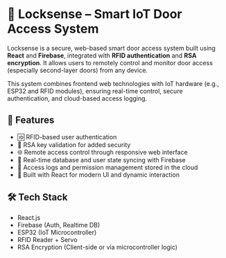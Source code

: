 # 🔐 Locksense – Smart IoT Door Access System

Locksense is a secure, web-based smart door access system built using **React** and **Firebase**, integrated with **RFID authentication** and **RSA encryption**. It allows users to remotely control and monitor door access (especially second-layer doors) from any device.

This system combines frontend web technologies with IoT hardware (e.g., ESP32 and RFID modules), ensuring real-time control, secure authentication, and cloud-based access logging.

## 🚀 Features

- 🆔 RFID-based user authentication
- 🔐 RSA key validation for added security
- 🌐 Remote access control through responsive web interface
- 🔄 Real-time database and user state syncing with Firebase
- 📜 Access logs and permission management stored in the cloud
- 📲 Built with React for modern UI and dynamic interaction

## 🛠 Tech Stack

- React.js  
- Firebase (Auth, Realtime DB)  
- ESP32 (IoT Microcontroller)  
- RFID Reader + Servo  
- RSA Encryption (Client-side or via microcontroller logic)
